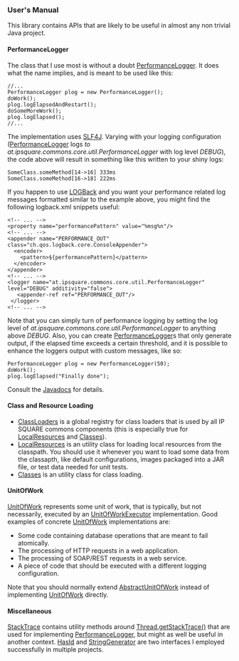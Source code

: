 ### User's Manual
This library contains APIs that are likely to be useful in almost any non trivial Java project.

#### PerformanceLogger
The class that I use most is without a doubt [PerformanceLogger][]. It does what the name implies, and is meant to be used like this:

    //...
    PerformanceLogger plog = new PerformanceLogger();
    doWork();
    plog.logElapsedAndRestart();
    doSomeMoreWork();
    plog.logElapsed();
    //...

The implementation uses [SLF4J][]. Varying with your logging configuration ([PerformanceLogger][] logs *to at.ipsquare.commons.core.util.PerformanceLogger* with log level *DEBUG*),
the code above will result in something like this written to your shiny logs:

    SomeClass.someMethod[14->16] 333ms
    SomeClass.someMethod[16->18] 222ms

If you happen to use [LOGBack][] and you want your performance related log messages formatted similar to the example above, you might find the following logback.xml snippets useful:

    <!-- ... -->
    <property name="performancePattern" value="%msg%n"/>
    <!-- ... -->
    <appender name="PERFORMANCE_OUT" class="ch.qos.logback.core.ConsoleAppender">
      <encoder>
        <pattern>${performancePattern}</pattern>
      </encoder>
    </appender>
    <!-- ... -->
    <logger name="at.ipsquare.commons.core.util.PerformanceLogger" level="DEBUG" additivity="false">
       <appender-ref ref="PERFORMANCE_OUT"/>
     </logger>
    <!-- ... --> 

Note that you can simply turn of performance logging by setting the log level of *at.ipsquare.commons.core.util.PerformanceLogger* to anything above *DEBUG*.
Also, you can create [PerformanceLogger][]s that only generate output, if the elapsed time exceeds a certain threshold,
and it is possible to enhance the loggers output with custom messages, like so:

    PerformanceLogger plog = new PerformanceLogger(50);
    doWork();
    plog.logElapsed("Finally done");

Consult the [Javadocs][] for details.

#### Class and Resource Loading
+ [ClassLoaders][] is a global registry for class loaders that is used by all IP SQUARE commons components (this is especially true for [LocalResources][] and [Classes][]). 
+ [LocalResources][] is an utility class for loading local resources from the classpath. You should use it whenever you want to load some data from the classapth, 
  like default configurations, images packaged into a JAR file, or test data needed for unit tests.
+ [Classes][] is an utility class for class loading.

#### UnitOfWork
[UnitOfWork][] represents some unit of work, that is typically, but not necessarily, executed by an [UnitOfWorkExecutor][] implementation. Good examples of concrete 
[UnitOfWork][] implementations are:

* Some code containing database operations that are meant to fail atomically.
* The processing of HTTP requests in a web application.
* The processing of SOAP/REST requests in a web service.
* A piece of code that should be executed with a different logging configuration.

Note that you should normally extend [AbstractUnitOfWork][] instead of implementing [UnitOfWork][] directly.

#### Miscellaneous
[StackTrace][] contains utility methods around [Thread.getStackTrace()](http://docs.oracle.com/javase/7/docs/api/java/lang/Thread.html#getStackTrace%28%29)
that are used for implementing [PerformanceLogger][], but might as well be useful in another context. [HasId][] and [StringGenerator][]
are two interfaces I employed successfully in multiple projects.

[PerformanceLogger]: http://ipsquarecommons.sourceforge.net/ipsquare-commons-core/apidocs/at/ipsquare/commons/core/util/PerformanceLogger.html 
[SLF4J]: http://www.slf4j.org/
[LOGBack]: http://logback.qos.ch/
[Javadocs]: http://ipsquarecommons.sourceforge.net/ipsquare-commons-core/apidocs/at/ipsquare/commons/core/util/PerformanceLogger.html
[UnitOfWork]: http://ipsquarecommons.sourceforge.net/ipsquare-commons-core/apidocs/at/ipsquare/commons/core/interfaces/UnitOfWork.html
[UnitOfWorkExecutor]: http://ipsquarecommons.sourceforge.net/ipsquare-commons-core/apidocs/at/ipsquare/commons/core/interfaces/UnitOfWorkExecutor.html
[AbstractUnitOfWork]: http://ipsquarecommons.sourceforge.net/ipsquare-commons-core/apidocs/at/ipsquare/commons/core/interfaces/AbstractUnitOfWork.html
[StackTrace]: http://ipsquarecommons.sourceforge.net/ipsquare-commons-core/apidocs/at/ipsquare/commons/core/util/StackTrace.html
[HasId]: http://ipsquarecommons.sourceforge.net/ipsquare-commons-core/apidocs/at/ipsquare/commons/core/interfaces/HasId.html
[StringGenerator]: http://ipsquarecommons.sourceforge.net/ipsquare-commons-core/apidocs/at/ipsquare/commons/core/interfaces/StringGenerator.html
[LocalResources]: http://ipsquarecommons.sourceforge.net/ipsquare-commons-core/apidocs/at/ipsquare/commons/core/util/LocalResources.html
[Classes]: http://ipsquarecommons.sourceforge.net/ipsquare-commons-core/apidocs/at/ipsquare/commons/core/util/Classes.html
[ClassLoaders]: http://ipsquarecommons.sourceforge.net/ipsquare-commons-core/apidocs/at/ipsquare/commons/core/util/ClassLoaders.html
